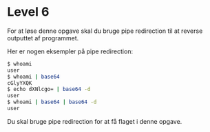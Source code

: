 # Level 6

For at løse denne opgave skal du bruge pipe redirection til at reverse outputtet af programmet.

Her er nogen eksempler på pipe redirection:

```sh
$ whoami
user
$ whoami | base64
cGlyYXQK
$ echo dXNlcgo= | base64 -d
user
$ whoami | base64 | base64 -d
user
```

Du skal bruge pipe redirection for at få flaget i denne opgave.
